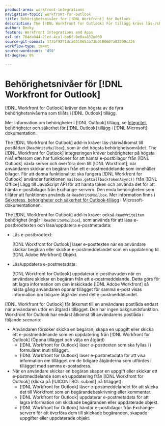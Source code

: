 ```yaml
---
product-area: workfront-integrations
navigation-topic: workfront-for-outlook
title: Behörighetsnivåer för [!DNL Workfront] för Outlook
description: The [!DNL Workfront for Outlook] För tillägg krävs läs-/skrivbehörighet för postlådan. The [!DNL Workfront for Outlook] integreringen kräver behörigheter på högsta nivå eftersom den har funktioner för att hämta e-postbilagor från Outlook Exchange-servern och överföra dem till [!DNL Workfront], när användaren skickar en begäran från ett e-postmeddelande som innehåller bilagor.
author: Becky
feature: Workfront Integrations and Apps
exl-id: 704da044-21ed-4ca1-be6f-0e0aa832e069
source-git-commit: 177bf9271dca0310653b73b9100607a82290c326
workflow-type: tm+mt
source-wordcount: '450'
ht-degree: 0%

---
```


# Behörighetsnivåer för [!DNL Workfront for Outlook]

[!DNL Workfront for Outlook] kräver den högsta av de fyra behörighetsnivåerna som tillåts i [!DNL Outlook] tillägg.

Mer information om behörigheter i [!DNL Outlook] tillägg, se [Integritet, behörigheter och säkerhet för [!DNL Outlook] tillägg](https://docs.microsoft.com/en-us/office/dev/add-ins/outlook/privacy-and-security) i [!DNL Microsoft] dokumentation.

The [!DNL Workfront for Outlook] add-in kräver läs-/skrivåtkomst till postlådan (`ReadWriteMailbox`), som är det högsta behörighetsområdet.
The [!DNL Workfront for Outlook] integreringen kräver behörigheter på högsta nivå eftersom den har funktioner för att hämta e-postbilagor från [!DNL Outlook] växla server och överföra dem till [!DNL Workfront], när användaren skickar en begäran från ett e-postmeddelande som innehåller bilagor. För att denna funktionalitet ska fungera [!DNL Workfront for Outlook] använder funktionen `mailbox.getCallbackTokenAsync()` från [!DNL Office] Lägg till JavaScript API för att hämta token och använda det för att hämta e-postbilagor från Exchange-servern. Den enda behörigheten som tillåter att funktionen används är `ReadWriteMailbox`. Mer information finns i [Sekretess, behörigheter och säkerhet för Outlook-tillägg](https://docs.microsoft.com/en-us/office/dev/add-ins/outlook/privacy-and-security) i Microsoft-dokumentationen.

The [!DNL Workfront for Outlook] add-in kräver också `ReadWriteItem` behörighet (ingår i `ReadWriteMailbox`), som används för att läsa e-postbrödtexten och läsa/uppdatera e-postmetadata:

* Läs e-postbrödtext:

   [!DNL Workfront for Outlook] läser e-posttexten när en användare skickar begäran eller skickar e-postmeddelandet som en uppdatering till [!DNL Adobe Workfront] Objekt.
* Läs/uppdatera e-postmetadata:

   [!DNL Workfront for Outlook] uppdaterar e-posthuvuden när en användare skickar en begäran från ett e-postmeddelande. Detta görs för att lagra information om den inskickade [!DNL Adobe Workfront] så nästa gång användaren öppnar tillägget för samma e-post visas information om tidigare åtgärder med det e-postmeddelandet.

[!DNL Workfront for Outlook] får åtkomst till en användares postlåda endast när användaren utför en åtgärd i tillägget. Den har ingen bakgrundsfunktion. Workfront för Outlook har endast åtkomst till användarens postlåda i följande scenario:

* Användaren försöker skicka en begäran, skapa en uppgift eller skicka ett e-postmeddelande som en uppdatering från [!DNL Workfront for Outlook] (Öppna tillägget och välja en åtgärd)
   * [!DNL Workfront for Outlook] läser e-posttexten som ska fyllas i i formuläret inuti tillägget.
   * [!DNL Workfront for Outlook] läser e-postmetadata för att visa information om tillägget om de tidigare åtgärderna som utfördes i tillägget med samma e-postadress.
* När en användare skickar en begäran skapar en uppgift eller skickar ett e-postmeddelande som en uppdatering från [!DNL Workfront for Outlook] (klicka på [!UICONTROL submit] på tillägget):
   * [!DNL Workfront for Outlook] läser e-postmeddelandet för att skicka det till Workfront som en begärandebeskrivning eller kommentar.
   * [!DNL Workfront for Outlook] uppdaterar e-postmetadata för att lagra information om skickade begäranden eller uppdaterade objekt.
   * [!DNL Workfront for Outlook] hämtar e-postbilagor från Exchange-servern för att överföra dem till skickade begäranden, skapade uppgifter eller uppdaterade objekt.
